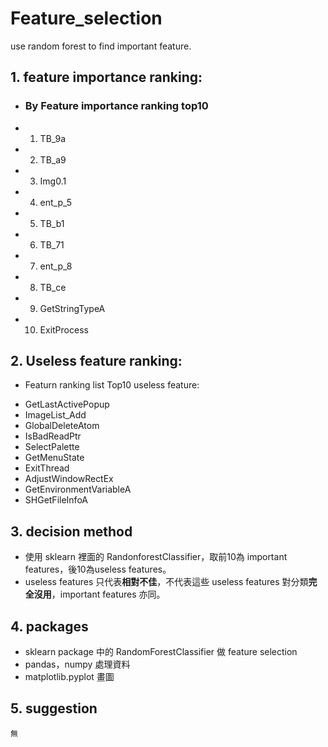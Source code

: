 # Feature_selection
  use random forest to find important feature.

## 1. feature importance ranking:
  * ### By Feature importance ranking top10
  + 1. TB_9a
  + 2. TB_a9
  + 3. Img0.1
  + 4. ent_p_5
  + 5. TB_b1
  + 6. TB_71
  + 7. ent_p_8
  + 8. TB_ce
  + 9. GetStringTypeA
  + 10. ExitProcess

## 2. Useless feature ranking:
  * Featurn ranking list Top10 useless feature:
  + GetLastActivePopup
  + ImageList_Add
  + GlobalDeleteAtom
  + IsBadReadPtr
  + SelectPalette
  + GetMenuState
  + ExitThread
  + AdjustWindowRectEx
  + GetEnvironmentVariableA
  + SHGetFileInfoA

## 3. decision method
  + 使用 sklearn 裡面的 RandonforestClassifier，取前10為 important features，後10為useless features。
  + useless features 只代表**相對不佳**，不代表這些 useless features 對分類**完全沒用**，important features 亦同。

## 4. packages
  + sklearn package 中的 RandomForestClassifier 做 feature selection
  + pandas，numpy 處理資料
  + matplotlib.pyplot 畫圖

## 5. suggestion
    無
